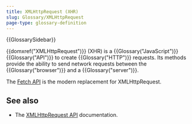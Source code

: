 ```yaml
---
title: XMLHttpRequest (XHR)
slug: Glossary/XMLHttpRequest
page-type: glossary-definition
---
```


{{GlossarySidebar}}

{{domxref("XMLHttpRequest")}} (XHR) is a {{Glossary("JavaScript")}} {{Glossary("API")}} to create {{Glossary("HTTP")}} requests. Its methods provide the ability to send network requests between the {{Glossary("browser")}} and a {{Glossary("server")}}.

The [Fetch API](/en-US/docs/Web/API/Fetch_API) is the modern replacement for XMLHttpRequest.

## See also

- The [XMLHttpRequest API](/en-US/docs/Web/API/XMLHttpRequest_API) documentation.
